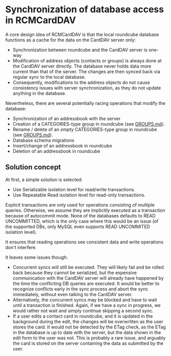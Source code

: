 # Synchronization of database access in RCMCardDAV

A core design idea of RCMCardDAV is that the local roundcube database functions as a cache for the data on the CardDAV
server only:
  - Synchronization between roundcube and the CardDAV server is one-way
  - Modification of address objects (contacts or groups) is always done at the CardDAV server directly. The database
    never holds data more current than that of the server. The changes are then synced back via regular sync to the
    local database.
  - Consequently, modifications to the address objects do not cause consistency issues with server synchronization, as
    they do not update anything in the database.

Nevertheless, there are several potentially racing operations that modify the database:
  - Synchronization of an addressbook with the server
  - Creation of a CATEGORIES-type group in roundcube (see [GROUPS.md](GROUPS.md)).
  - Rename / delete of an _empty_ CATEGORIES-type group in roundcube (see [GROUPS.md](GROUPS.md)).
  - Database schema migrations
  - Insert/change of an addressbook in roundcube
  - Deletion of an addressbook in roundcube

## Solution concept

At first, a simple solution is selected:
  - Use Serializable isolation level for read/write transactions.
  - Use Repeatable Read isolation level for read-only transactions.

Explicit transactions are only used for operations consisting of multiple queries. Otherwise, we assume they are
implicitly executed as a transaction because of autocommit mode. None of the databases defaults to READ UNCOMMITTED,
which is the only case where this would be an issue (of the supported DBs, only MySQL even supports READ UNCOMMITED
isolation level).

It ensures that reading operations see consistent data and write operations don't interfere.

It leaves some issues though:
  - Concurrent syncs will still be executed. They will likely fail and be rolled back because they cannot be serialized,
    but the expensive communication with the CardDAV server will already have happened by the time the conflicting DB
    queries are executed. It would be better to recognize conflicts early in the sync process and abort the sync
    immediately, without even talking to the CardDAV server.
  - Alternatively, the concurrent syncs may be blocked and have to wait until a transaction is finished. Again, if we
    have a sync in progress, we would rather not wait and simply continue skipping a second sync.
  - If a user edits a contact card in roundcube, and it is updated in the background during the edit, the changes will
    be overwritten as the user stores the card. It would not be detected by the ETag check, as the ETag in the database
    is up to date with the server, but the data shown in the edit form to the user was not. This is probably a rare
    issue, and arguably the card is stored on the server containing the data as submitted by the user.
